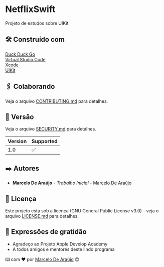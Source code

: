 # NetflixSwift

Projeto de estudos sobre UIKit

## 🛠️ Construído com

[Duck Duck Go](https://duckduckgo.com) <br>
[Virtual Studio Code](https://code.visualstudio.com) <br>
[Xcode](https://developer.apple.com/xcode/) <br>
[UIKit](https://developer.apple.com/documentation/uikit) <br>


## 🖇️ Colaborando

Veja o arquivo [CONTRIBUTING.md](https://github.com/AIWASS23/NetflixSwift/blob/main/CONTRIBUTING.md) para detalhes.

## 📌 Versão

Veja o arquivo [SECURITY.md](https://github.com/AIWASS23/NetflixSwift/blob/main/SECURITY.md) para detalhes.

| Version | Supported          |
| ------- | ------------------ |
| 1.0     | :white_check_mark: |

## ✒️ Autores

* **Marcelo De Araújo** - *Trabalho Inicial* - [Marcelo De Araújo](https://github.com/AIWASS23)

## 📄 Licença

Este projeto está sob a licença (GNU General Public License v3.0) - veja o arquivo [LICENSE.md](https://github.com/AIWASS23/NetflixSwift/blob/main/LICENSE) para detalhes.

## 🎁 Expressões de gratidão

* Agradeço ao Projeto Apple Develop Academy 
* A todos amigos e mentores deste lindo programa

⌨️ com ❤️ por [Marcelo De Araújo](https://gist.github.com/AIWASS23) 😊